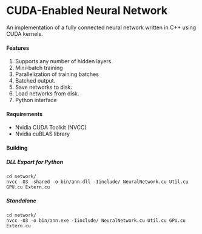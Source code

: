 # CUDA-Enabled Neural Network

An implementation of a fully connected neural network written in C++ using CUDA kernels.

#### Features
1. Supports any number of hidden layers.
2. Mini-batch training
3. Parallelization of training batches
4. Batched output.
4. Save networks to disk.
5. Load networks from disk.
6. Python interface

#### Requirements

* Nvidia CUDA Toolkit (NVCC)
* Nvidia cuBLAS library

#### Building

##### DLL Export for Python

```
cd network/
nvcc -O3 -shared -o bin/ann.dll -Iinclude/ NeuralNetwork.cu Util.cu GPU.cu Extern.cu
```

##### Standalone

```
cd network/
nvcc -O3 -o bin/ann.exe -Iinclude/ NeuralNetwork.cu Util.cu GPU.cu Extern.cu
```